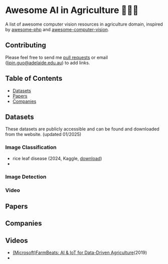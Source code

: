 # Awesome AI in Agriculture 🧑🏻‍🌾
A list of awesome computer vision resources in agriculture domain, inspired by [awesome-php](https://github.com/sindresorhus/awesome) and [awesome-computer-vision](https://github.com/jbhuang0604/awesome-computer-vision).

## Contributing

Please feel free to send me [pull requests](../../pulls) or email (lipin.guo@adelaide.edu.au) to add links.

## Table of Contents
- [Datasets](#datasets)
- [Papers](#papers)
- [Companies](#companies)

## Datasets
These datasets are publicly accessible and can be found and downloaded from the website. (updated 01/2025)

### Image Classification
- rice leaf disease (2024, Kaggle, [download](https://www.kaggle.com/datasets/loki4514/rice-leaf-diseases-detection/code))
- 
### Image Detection

### Video

## Papers

## Companies

## Videos
- [(Microsoft)FarmBeats: AI & IoT for Data-Driven Agriculture](https://www.youtube.com/watch?v=zrYUzr6_P18)(2019)
- 



